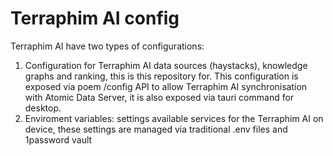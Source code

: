 # Terraphim AI config

Terraphim AI have two types of configurations:
1) Configuration for Terraphim AI data sources (haystacks), knowledge graphs and ranking, this is this repository for. This configuration is exposed via poem /config API to allow Terraphim AI synchronisation with Atomic Data Server, it is also exposed via tauri command for desktop.
2) Enviroment variables: settings available services for the Terraphim AI on device, these settings are managed via traditional .env files and 1password vault
